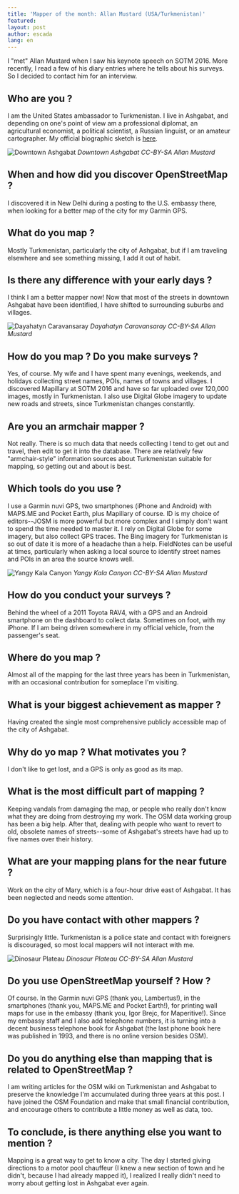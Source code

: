 ```yaml
---
title: 'Mapper of the month: Allan Mustard (USA/Turkmenistan)'
featured: 
layout: post
author: escada
lang: en
---
```


I "met" Allan Mustard when I saw his keynote speech on SOTM 2016. More recently, I read a few of his diary entries where he tells about his surveys. So I decided to contact him for an interview.

## Who are you ?
I am the United States ambassador to Turkmenistan.  I live in Ashgabat, and depending on one's point of view am a professional diplomat, an agricultural economist, a political scientist, a Russian linguist, or an amateur cartographer.  My official biographic sketch is [here]( https://tm.usembassy.gov/our-relationship/our-ambassador/).


![Downtown Ashgabat](https://photos.smugmug.com/OSM/Screenshots/Mapper-in-the-Spotlight/Allan-Mustard/i-CwBWfkP/0/aba525ac/X3/downtown%20ashgabat-X3.jpg)
*Downtown Ashgabat CC-BY-SA Allan Mustard*

## When and how did you discover OpenStreetMap ?
I discovered it in New Delhi during a posting to the U.S. embassy there, when looking for a better map of the city for my Garmin GPS.

## What do you map ?
Mostly Turkmenistan, particularly the city of Ashgabat, but if I am traveling elsewhere and see something missing, I add it out of habit.

## Is there any difference with your early days ?
I think I am a better mapper now!  Now that most of the streets in downtown Ashgabat have been identified, I have shifted to surrounding suburbs and villages.

![Dayahatyn Caravansaray](https://photos.smugmug.com/OSM/Screenshots/Mapper-in-the-Spotlight/Allan-Mustard/i-wKhbGfL/0/808e9042/X3/Dayahatyn%20Caravansaray-X3.jpg)
*Dayahatyn Caravansaray CC-BY-SA Allan Mustard*

## How do you map ?  Do you make surveys ?
Yes, of course.  My wife and I have spent many evenings, weekends, and holidays collecting street names, POIs, names of towns and villages.  I discovered Mapillary at SOTM 2016 and have so far uploaded over 120,000 images, mostly in Turkmenistan.  I also use Digital Globe imagery to update new roads and streets, since Turkmenistan changes constantly.

## Are you an armchair mapper ?
Not really.  There is so much data that needs collecting I tend to get out and travel, then edit to get it into the database.  There are relatively few "armchair-style" information sources about Turkmenistan suitable for mapping, so getting out and about is best.



## Which tools do you use  ?
I use a Garmin nuvi GPS, two smartphones (iPhone and Android) with MAPS.ME and Pocket Earth, plus Mapillary of course.  ID is my choice of editors--JOSM is more powerful but more complex and I simply don't want to spend the time needed to master it.  I rely on Digital Globe for some imagery, but also collect GPS traces.  The Bing imagery for Turkmenistan is so out of date it is more of a headache than a help.  FieldNotes can be useful at times, particularly when asking a local source to identify street names and POIs in an area the source knows well.

![Yangy Kala Canyon](https://photos.smugmug.com/OSM/Screenshots/Mapper-in-the-Spotlight/Allan-Mustard/i-FjLgDqN/0/ab6a93ba/X3/Yangy%20Kala%20Canyon-X3.jpg)
*Yangy Kala Canyon CC-BY-SA Allan Mustard*

## How do you conduct your surveys ?
Behind the wheel of a 2011 Toyota RAV4, with a GPS and an Android smartphone on the dashboard to collect data. Sometimes on foot, with my iPhone.  If I am being driven somewhere in my official vehicle, from the passenger's seat.

## Where do you map ?
Almost all of the mapping for the last three years has been in Turkmenistan, with an occasional contribution for someplace I'm visiting.

## What is your biggest achievement as mapper ?
Having created the single most comprehensive publicly accessible map of the city of Ashgabat.

## Why do yo map ? What motivates you ?
I don't like to get lost, and a GPS is only as good as its map.

## What is the most difficult part of mapping ?
Keeping vandals from damaging the map, or people who really don't know what they are doing from destroying my work.  The OSM data working group has been a big help.  After that, dealing with people who want to revert to old, obsolete names of streets--some of Ashgabat's streets have had up to five names over their history.

## What are your mapping plans for the near future ?
Work on the city of Mary, which is a four-hour drive east of Ashgabat.  It has been neglected and needs some attention.

## Do you have contact with other mappers ?
Surprisingly little.  Turkmenistan is a police state and contact with foreigners is discouraged, so most local mappers will not interact with me.

![Dinosaur Plateau](https://photos.smugmug.com/OSM/Screenshots/Mapper-in-the-Spotlight/Allan-Mustard/i-LkKDGPN/0/cdd72811/X3/Dinosaur%20Plateau-X3.jpg)
*Dinosaur Plateau CC-BY-SA Allan Mustard*

## Do you use OpenStreetMap yourself ? How ?
Of course.  In the Garmin nuvi GPS (thank you, Lambertus!), in the smartphones (thank you, MAPS.ME and Pocket Earth!), for printing wall maps for use in the embassy (thank you, Igor Brejc, for Maperitive!).  Since my embassy staff and I also add telephone numbers, it is turning into a decent business telephone book for Ashgabat (the last phone book here was published in 1993, and there is no online version besides OSM).

## Do you do anything else than mapping that is related to OpenStreetMap ?
I am writing articles for the OSM wiki on Turkmenistan and Ashgabat to preserve the knowledge I'm accumulated during three years at this post.  I have joined the OSM Foundation and make that small financial contribution, and encourage others to contribute a little money as well as data, too.

## To conclude, is there anything else you want to mention ?
  Mapping is a great way to get to know a city.  The day I started giving directions to a motor pool chauffeur (I knew a new section of town and he didn't, because I had already mapped it), I realized I really didn't need to worry about getting lost in Ashgabat ever again.

